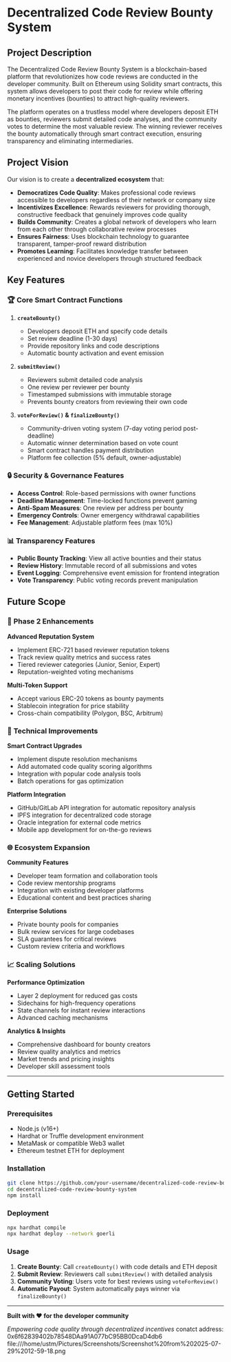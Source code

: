 # Decentralized Code Review Bounty System

## Project Description

The Decentralized Code Review Bounty System is a blockchain-based platform that revolutionizes how code reviews are conducted in the developer community. Built on Ethereum using Solidity smart contracts, this system allows developers to post their code for review while offering monetary incentives (bounties) to attract high-quality reviewers.

The platform operates on a trustless model where developers deposit ETH as bounties, reviewers submit detailed code analyses, and the community votes to determine the most valuable review. The winning reviewer receives the bounty automatically through smart contract execution, ensuring transparency and eliminating intermediaries.

## Project Vision

Our vision is to create a **decentralized ecosystem** that:

- **Democratizes Code Quality**: Makes professional code reviews accessible to developers regardless of their network or company size
- **Incentivizes Excellence**: Rewards reviewers for providing thorough, constructive feedback that genuinely improves code quality
- **Builds Community**: Creates a global network of developers who learn from each other through collaborative review processes
- **Ensures Fairness**: Uses blockchain technology to guarantee transparent, tamper-proof reward distribution
- **Promotes Learning**: Facilitates knowledge transfer between experienced and novice developers through structured feedback

## Key Features

### 🏆 **Core Smart Contract Functions**

1. **`createBounty()`**
   - Developers deposit ETH and specify code details
   - Set review deadline (1-30 days)
   - Provide repository links and code descriptions
   - Automatic bounty activation and event emission

2. **`submitReview()`**
   - Reviewers submit detailed code analysis
   - One review per reviewer per bounty
   - Timestamped submissions with immutable storage
   - Prevents bounty creators from reviewing their own code

3. **`voteForReview()` & `finalizeBounty()`**
   - Community-driven voting system (7-day voting period post-deadline)
   - Automatic winner determination based on vote count
   - Smart contract handles payment distribution
   - Platform fee collection (5% default, owner-adjustable)

### 🔒 **Security & Governance Features**

- **Access Control**: Role-based permissions with owner functions
- **Deadline Management**: Time-locked functions prevent gaming
- **Anti-Spam Measures**: One review per address per bounty
- **Emergency Controls**: Owner emergency withdrawal capabilities
- **Fee Management**: Adjustable platform fees (max 10%)

### 📊 **Transparency Features**

- **Public Bounty Tracking**: View all active bounties and their status
- **Review History**: Immutable record of all submissions and votes
- **Event Logging**: Comprehensive event emission for frontend integration
- **Vote Transparency**: Public voting records prevent manipulation

## Future Scope

### 🚀 **Phase 2 Enhancements**

**Advanced Reputation System**
- Implement ERC-721 based reviewer reputation tokens
- Track review quality metrics and success rates
- Tiered reviewer categories (Junior, Senior, Expert)
- Reputation-weighted voting mechanisms

**Multi-Token Support**
- Accept various ERC-20 tokens as bounty payments
- Stablecoin integration for price stability
- Cross-chain compatibility (Polygon, BSC, Arbitrum)

### 🔧 **Technical Improvements**

**Smart Contract Upgrades**
- Implement dispute resolution mechanisms
- Add automated code quality scoring algorithms
- Integration with popular code analysis tools
- Batch operations for gas optimization

**Platform Integration**
- GitHub/GitLab API integration for automatic repository analysis
- IPFS integration for decentralized code storage
- Oracle integration for external code metrics
- Mobile app development for on-the-go reviews

### 🌐 **Ecosystem Expansion**

**Community Features**
- Developer team formation and collaboration tools
- Code review mentorship programs
- Integration with existing developer platforms
- Educational content and best practices sharing

**Enterprise Solutions**
- Private bounty pools for companies
- Bulk review services for large codebases
- SLA guarantees for critical reviews
- Custom review criteria and workflows

### 📈 **Scaling Solutions**

**Performance Optimization**
- Layer 2 deployment for reduced gas costs
- Sidechains for high-frequency operations
- State channels for instant review interactions
- Advanced caching mechanisms

**Analytics & Insights**
- Comprehensive dashboard for bounty creators
- Review quality analytics and metrics
- Market trends and pricing insights
- Developer skill assessment tools

---

## Getting Started

### Prerequisites
- Node.js (v16+)
- Hardhat or Truffle development environment
- MetaMask or compatible Web3 wallet
- Ethereum testnet ETH for deployment

### Installation
```bash
git clone https://github.com/your-username/decentralized-code-review-bounty-system
cd decentralized-code-review-bounty-system
npm install
```

### Deployment
```bash
npx hardhat compile
npx hardhat deploy --network goerli
```

### Usage
1. **Create Bounty**: Call `createBounty()` with code details and ETH deposit
2. **Submit Review**: Reviewers call `submitReview()` with detailed analysis
3. **Community Voting**: Users vote for best reviews using `voteForReview()`
4. **Automatic Payout**: System automatically pays winner via `finalizeBounty()`

---

**Built with ❤️ for the developer community**

*Empowering code quality through decentralized incentives*
conatct address: 0x6f62839402b78548DAa91A077bC95BB0DcaD4db6
file:///home/ustm/Pictures/Screenshots/Screenshot%20from%202025-07-29%2012-59-18.png
